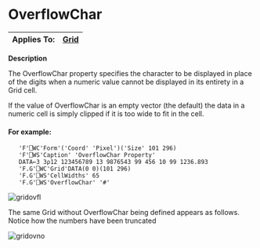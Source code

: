 




<h1 class="heading"><span class="name">OverflowChar</span></h1>

| Applies To: | [Grid](../a-z/grid.md) |
| --- | ---  |


**Description**


The OverflowChar property specifies the character to be displayed in place of the digits when a numeric value cannot be displayed in its entirety in a Grid cell.



If the value of OverflowChar is an empty vector (the default) the data in a numeric cell is simply clipped if it is too wide to fit in the cell.


#### For example:
```apl
   'F'⎕WC'Form'('Coord' 'Pixel')('Size' 101 296)         
   'F'⎕WS'Caption' 'OverflowChar Property'               
   DATA←3 3⍴12 123456789 13 9876543 99 456 10 99 1236.893
   'F.G'⎕WC'Grid'DATA(0 0)(101 296)                      
   'F.G'⎕WS'CellWidths' 65                               
   'F.G'⎕WS'OverflowChar' '#'                            
```


![gridovfl](../img/gridovfl.gif)




The same Grid without OverflowChar being defined appears as follows. Notice how the numbers have been truncated


![gridovno](../img/gridovno.gif)



